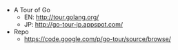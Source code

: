 * A Tour of Go
  - EN: http://tour.golang.org/
  - JP: http://go-tour-jp.appspot.com/
* Repo
  - https://code.google.com/p/go-tour/source/browse/

